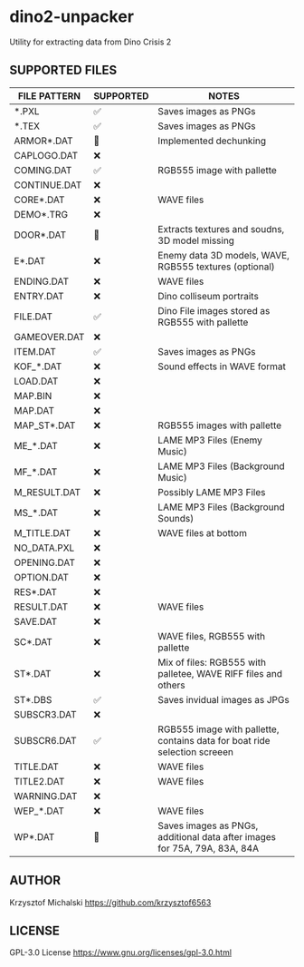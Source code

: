 # dino2-unpacker
Utility for extracting data from Dino Crisis 2


## SUPPORTED FILES

| FILE PATTERN | SUPPORTED | NOTES                                                                     |
| ------------ | --------- | ------------------------------------------------------------------------- |
| *.PXL        | ✅         | Saves images as PNGs                                                      |
| *.TEX        | ✅         | Saves images as PNGs                                                      |
| ARMOR*.DAT   | 🔨         | Implemented dechunking                                                    |
| CAPLOGO.DAT  | ❌         |                                                                           |
| COMING.DAT   | ✅         | RGB555 image with pallette                                                |
| CONTINUE.DAT | ❌         |                                                                           |
| CORE*.DAT    | ❌         | WAVE files                                                                |
| DEMO*.TRG    | ❌         |                                                                           |
| DOOR*.DAT    | 🔨         | Extracts textures and soudns, 3D model missing                            |
| E*.DAT       | ❌         | Enemy data 3D models, WAVE, RGB555 textures (optional)                    |
| ENDING.DAT   | ❌         | WAVE files                                                                |
| ENTRY.DAT    | ❌         | Dino colliseum portraits                                                  |
| FILE.DAT     | ✅         | Dino File images stored as RGB555 with pallette                           |
| GAMEOVER.DAT | ❌         |                                                                           |
| ITEM.DAT     | ✅         | Saves images as PNGs                                                      |
| KOF_*.DAT    | ❌         | Sound effects in WAVE format                                              |
| LOAD.DAT     | ❌         |                                                                           |
| MAP.BIN      | ❌         |                                                                           |
| MAP.DAT      | ❌         |                                                                           |
| MAP_ST*.DAT  | ❌         | RGB555 images with pallette                                               |
| ME_*.DAT     | ❌         | LAME MP3 Files (Enemy Music)                                              |
| MF_*.DAT     | ❌         | LAME MP3 Files (Background Music)                                         |
| M_RESULT.DAT | ❌         | Possibly LAME MP3 Files                                                   |
| MS_*.DAT     | ❌         | LAME MP3 Files (Background Sounds)                                        |
| M_TITLE.DAT  | ❌         | WAVE files at bottom                                                      |
| NO_DATA.PXL  | ❌         |                                                                           |
| OPENING.DAT  | ❌         |                                                                           |
| OPTION.DAT   | ❌         |                                                                           |
| RES*.DAT     | ❌         |                                                                           |
| RESULT.DAT   | ❌         | WAVE files                                                                |
| SAVE.DAT     | ❌         |                                                                           |
| SC*.DAT      | ❌         | WAVE files, RGB555 with pallette                                          |
| ST*.DAT      | ❌         | Mix of files: RGB555 with palletee, WAVE RIFF files and others            |
| ST*.DBS      | ✅         | Saves invidual images as JPGs                                             |
| SUBSCR3.DAT  | ❌         |                                                                           |
| SUBSCR6.DAT  | ✅         | RGB555 image with pallette, contains data for boat ride selection screeen |
| TITLE.DAT    | ❌         | WAVE files                                                                |
| TITLE2.DAT   | ❌         | WAVE files                                                                |
| WARNING.DAT  | ❌         |                                                                           |
| WEP_*.DAT    | ❌         | WAVE files                                                                |
| WP*.DAT      | 🔨         | Saves images as PNGs, additional data after images for 75A, 79A, 83A, 84A |

## AUTHOR
Krzysztof Michalski
https://github.com/krzysztof6563

## LICENSE
GPL-3.0 License
https://www.gnu.org/licenses/gpl-3.0.html